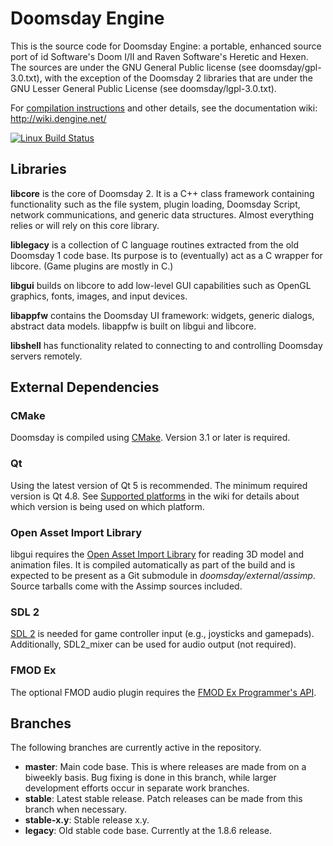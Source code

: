 # Doomsday Engine

This is the source code for Doomsday Engine: a portable, enhanced source port of id Software's Doom I/II and Raven Software's Heretic and Hexen. The sources are under the GNU General Public license (see doomsday/gpl-3.0.txt), with the exception of the Doomsday 2 libraries that are under the GNU Lesser General Public License (see doomsday/lgpl-3.0.txt).

For [compilation instructions](http://wiki.dengine.net/w/Compilation) and other details, see the documentation wiki: http://wiki.dengine.net/

[![Linux Build Status](https://travis-ci.org/skyjake/Doomsday-Engine.svg)](https://travis-ci.org/skyjake/Doomsday-Engine)

## Libraries

**libcore** is the core of Doomsday 2. It is a C++ class framework containing functionality such as the file system, plugin loading, Doomsday Script, network communications, and generic data structures. Almost everything relies or will rely on this core library.

**liblegacy** is a collection of C language routines extracted from the old Doomsday 1 code base. Its purpose is to (eventually) act as a C wrapper for libcore. (Game plugins are mostly in C.)

**libgui** builds on libcore to add low-level GUI capabilities such as OpenGL graphics, fonts, images, and input devices.

**libappfw** contains the Doomsday UI framework: widgets, generic dialogs, abstract data models. libappfw is built on libgui and libcore.

**libshell** has functionality related to connecting to and controlling Doomsday servers remotely.

## External Dependencies

### CMake

Doomsday is compiled using [CMake](http://cmake.org/). Version 3.1 or later is required.

### Qt

Using the latest version of Qt 5 is recommended. The minimum required version is Qt 4.8. See [Supported platforms](http://wiki.dengine.net/w/Supported_platforms) in the wiki for details about which version is being used on which platform.

### Open Asset Import Library

libgui requires the [Open Asset Import Library](http://assimp.sourceforge.net/lib_html/index.html) for reading 3D model and animation files. It is compiled automatically as part of the build and is expected to be present as a Git submodule in _doomsday/external/assimp_. Source tarballs come with the Assimp sources included.

### SDL 2

[SDL 2](http://libsdl.org) is needed for game controller input (e.g., joysticks and gamepads). Additionally, SDL2_mixer can be used for audio output (not required).

### FMOD Ex

The optional FMOD audio plugin requires the [FMOD Ex Programmer's API](http://fmod.org/).

## Branches

The following branches are currently active in the repository.

- **master**: Main code base. This is where releases are made from on a biweekly basis. Bug fixing is done in this branch, while larger development efforts occur in separate work branches.
- **stable**: Latest stable release. Patch releases can be made from this branch when necessary.
- **stable-x.y**: Stable release x.y.
- **legacy**: Old stable code base. Currently at the 1.8.6 release.

